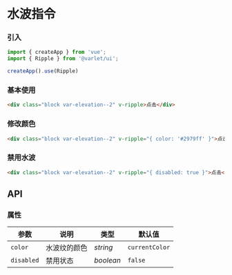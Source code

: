 # 水波指令

### 引入

```js
import { createApp } from 'vue';
import { Ripple } from '@varlet/ui';

createApp().use(Ripple)
```

### 基本使用

```html
<div class="block var-elevation--2" v-ripple>点击</div>
```

### 修改颜色

```html
<div class="block var-elevation--2" v-ripple="{ color: '#2979ff' }">点击</div>
```

### 禁用水波

```html
<div class="block var-elevation--2" v-ripple="{ disabled: true }">点击</div>
```

## API

### 属性

| 参数 | 说明 | 类型 | 默认值 | 
| --- | --- | --- | --- | 
| `color` | 水波纹的颜色 | _string_ | `currentColor` |
| `disabled` | 禁用状态 | _boolean_ | `false` |


